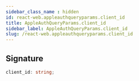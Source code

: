 ```yaml
---
sidebar_class_name : hidden
id: react-web.appleauthqueryparams.client_id
title: AppleAuthQueryParams.client_id
sidebar_label: AppleAuthQueryParams.client_id
slug: /react-web.appleauthqueryparams.client_id
---
```






## Signature

```typescript
client_id: string;
```
